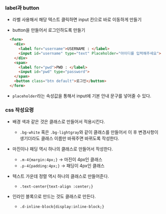 ### label과 button

* 라벨 사용해서 해당 텍스트 클릭하면 input 칸으로 바로 이동하게 만들기

* button을 만들어서 로그인하도록 만들기

```html
  <form>
    <div>
      <label for="username">USERNAME : </label>
      <input id="username" type="text" Placeholder="아이디를 입력해주세요">
    </div>
    <span>
      <label for="pwd">PWD : </label>
      <input id="pwd" type="password">
    </span>
    <button class="btn default">로그인</button>
  </form>
```

   

* `placeholder`라는 속성값을 통해서 input에 기본 안내 문구를 넣어줄 수 있다.

  

### css 작성요령

* 배경 색과 같은 것은 클래스로 만들어서 적용시킨다. 
  * `.bg-white` 혹은 `.bg-lightgray`와 같이 클래스를 만들어서 이 후 변경사항이 생기더라도 클래스 이름만 바꿔주면 바뀌도록 작성한다. 

* 마진이나 패딩 역시 하나의 클래스로 만들어서 작성한다.
  * `.m-4{margin:4px;}` → 마진이 4px인 클래스 
  * `.p-4{padding:4px;}` → 패딩이 4px인 클래스

* 텍스트 가운데 정렬 역시 하나의 클래스로 만들어준다.

  * `.text-center{text-align :center;}`

* 인라인 블록으로 만드는 것도 클래스로 만든다.

  * `.d-inline-block{display:inline-block;}`

   